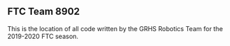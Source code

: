 ## FTC Team 8902

This is the location of all code written by the GRHS Robotics Team for the 2019-2020 FTC season.